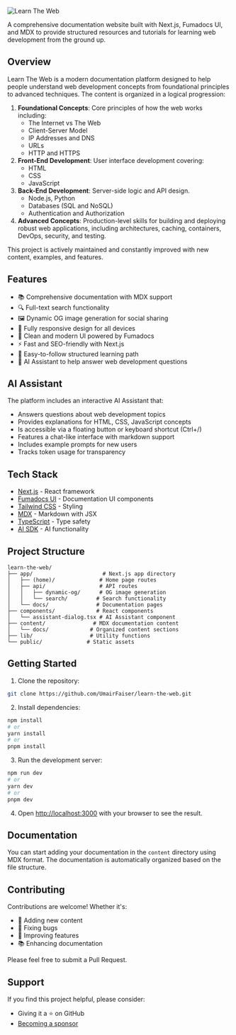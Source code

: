 ![Learn The Web](/public/og-image.png)

A comprehensive documentation website built with Next.js, Fumadocs UI, and MDX to provide structured resources and tutorials for learning web development from the ground up.

## Overview

Learn The Web is a modern documentation platform designed to help people understand web development concepts from foundational principles to advanced techniques. The content is organized in a logical progression:

1. **Foundational Concepts**: Core principles of how the web works including:
   - The Internet vs The Web
   - Client-Server Model
   - IP Addresses and DNS
   - URLs
   - HTTP and HTTPS
2. **Front-End Development**: User interface development covering:
   - HTML
   - CSS
   - JavaScript
3. **Back-End Development**: Server-side logic and API design.
   - Node.js, Python
   - Databases (SQL and NoSQL)
   - Authentication and Authorization
4. **Advanced Concepts**: Production-level skills for building and deploying robust web applications, including architectures, caching, containers, DevOps, security, and testing.

This project is actively maintained and constantly improved with new content, examples, and features.

## Features

- 📚 Comprehensive documentation with MDX support
- 🔍 Full-text search functionality
- 🖼️ Dynamic OG image generation for social sharing
- 📱 Fully responsive design for all devices
- 🎨 Clean and modern UI powered by Fumadocs
- ⚡ Fast and SEO-friendly with Next.js
- 📝 Easy-to-follow structured learning path
- 🤖 AI Assistant to help answer web development questions

## AI Assistant

The platform includes an interactive AI Assistant that:

- Answers questions about web development topics
- Provides explanations for HTML, CSS, JavaScript concepts
- Is accessible via a floating button or keyboard shortcut (Ctrl+/)
- Features a chat-like interface with markdown support
- Includes example prompts for new users
- Tracks token usage for transparency

## Tech Stack

- [Next.js](https://nextjs.org/) - React framework
- [Fumadocs UI](https://fumadocs.vercel.app/) - Documentation UI components
- [Tailwind CSS](https://tailwindcss.com/) - Styling
- [MDX](https://mdxjs.com/) - Markdown with JSX
- [TypeScript](https://www.typescriptlang.org/) - Type safety
- [AI SDK](https://ai.vercel.ai/) - AI functionality

## Project Structure

```
learn-the-web/
├── app/                      # Next.js app directory
│   ├── (home)/              # Home page routes
│   ├── api/                 # API routes
│   │   ├── dynamic-og/      # OG image generation
│   │   └── search/         # Search functionality
│   └── docs/               # Documentation pages
├── components/             # React components
│   └── assistant-dialog.tsx # AI Assistant component
├── content/               # MDX documentation content
│   └── docs/             # Organized content sections
├── lib/                  # Utility functions
└── public/              # Static assets
```

## Getting Started

1. Clone the repository:

```bash
git clone https://github.com/UmairFaiser/learn-the-web.git
```

2. Install dependencies:

```bash
npm install
# or
yarn install
# or
pnpm install
```

3. Run the development server:

```bash
npm run dev
# or
yarn dev
# or
pnpm dev
```

4. Open [http://localhost:3000](http://localhost:3000) with your browser to see the result.

## Documentation

You can start adding your documentation in the `content` directory using MDX format.
The documentation is automatically organized based on the file structure.

## Contributing

Contributions are welcome! Whether it's:

- 📝 Adding new content
- 🐛 Fixing bugs
- 🌟 Improving features
- 📚 Enhancing documentation

Please feel free to submit a Pull Request.


## Support

If you find this project helpful, please consider:
- Giving it a ⭐️ on GitHub
- [Becoming a sponsor](https://github.com/sponsors/UmairFaiser/)
